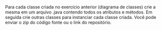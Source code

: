 Para cada classe criada no exercício anterior (diagrama de classes) crie a mesma em um arquivo .java contendo todos os atributos e métodos. Em seguida crie outras classes para instanciar cada classe criada. 
Você pode enviar o zip do código fonte ou o link do repositório.